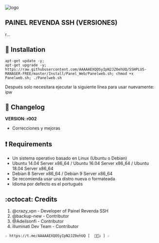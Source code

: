 ![logo](https://github.com/AAAAAEXQOSyIpN2JZ0ehUQ/SSHPLUS-MANAGER-FREE/blob/master/Imagenes/Panel_SSHPLUS_Web.jpg)

## PAINEL REVENDA SSH (VERSIONES)
r...

## :book: Installation
```
apt-get update -y; 
apt-get upgrade -y; 
https://raw.githubusercontent.com/AAAAAEXQOSyIpN2JZ0ehUQ/SSHPLUS-MANAGER-FREE/master/Install/Panel_Web/Panelweb.sh; chmod +x Panelweb.sh; ./Panelweb.sh
```
Después solo necesitara ejecutar la siguiente línea para usar nuevamente: ipw

## :scroll: Changelog
**VERSION: r002**
* Correcciones y mejoras

## :heavy_exclamation_mark: Requirements
* Un sistema operativo basado en Linux (Ubuntu o Debian)
* Ubuntu 14.04 Server x86_64 / Ubuntu 16.04 Server x86_64 / Ubuntu 18.04 Server x86_64
* Debian 8 Server x86_64 / Debian 9 Server x86_64
* Se recomienda usar una distro nueva o formateada
* Idioma por defecto es el portugués

## :octocat: Credits
1. @crazy_vpn - Developer of Painel Revenda SSH
2. @backup-new - Contributor
3. @Adeilsonfi - Contributor
4. illuminati Dev Team - Contributor 
```
☆ https://t.me/AAAAAEXQOSyIpN2JZ0ehUQ [  ⃘⃤꙰✰ ] ☆
